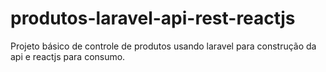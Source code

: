 # produtos-laravel-api-rest-reactjs
Projeto básico de controle de produtos usando laravel para construção da api e reactjs para consumo.
